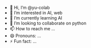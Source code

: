 - 👋 Hi, I’m @yu-colab
- 👀 I’m interested in AI, web
- 🌱 I’m currently learning AI
- 💞️ I’m looking to collaborate on python
- 📫 How to reach me ...
- 😄 Pronouns: ...
- ⚡ Fun fact: ...

<!---
yu-colab/yu-colab is a ✨ special ✨ repository because its `README.md` (this file) appears on your GitHub profile.
You can click the Preview link to take a look at your changes.
--->
